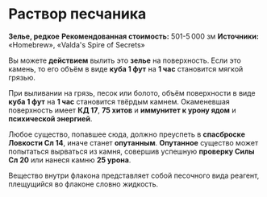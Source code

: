 # Раствор песчаника

**Зелье, редкое**
**Рекомендованная стоимость:** 501-5 000 зм
**Источники:** «Homebrew», «Valda's Spire of Secrets»

Вы можете **действием** вылить это **зелье** на поверхность. Если это камень, то его объём в виде **куба 1 фут** на **1 час** становится мягкой грязью.

При выливании на грязь, песок или болото, объём поверхности в виде **куба 1 фут** на **1 час** становится твёрдым камнем. Окаменевшая поверхность имеет **КД 17**, **75 хитов** и **иммунитет к урону ядом** и **психической энергией**.

Любое существо, попавшее сюда, должно преуспеть в **спасброске Ловкости Сл 14**, иначе станет **опутанным**. **Опутанное** существо может попытаться вырваться из камня, совершив успешную **проверку Силы Сл 20** или нанеся камню **25 урона**.

Вещество внутри флакона представляет собой песочного вида реагент, плещущийся во флаконе словно жидкость.